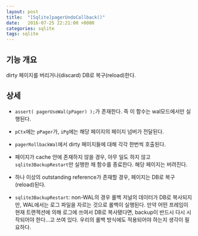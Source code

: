 ```yaml
---
layout: post
title:  "[Sqlite]pagerUndoCallback()"
date:   2016-07-25 22:21:00 +0000
categories: sqlite
tags: sqlite
---
```


## 기능 개요

dirty 페이지를 버리거나(discard) DB로 복구(reload)한다.

## 상세

- `assert( pagerUseWal(pPager) );`가 존재한다. 즉 이 함수는 wal모드에서만 실행된다.

- `pCtx`에는 `pPager`가, `iPg`에는 해당 페이지의 페이지 넘버가 전달된다.

- `pagerRollbackWal`에서 dirty 페이지들에 대해 각각 한번씩 호출된다.

- 페이지가 cache 안에 존재하지 않을 경우, 아무 일도 하지 않고 `sqlite3BackupRestart`만 실행한 채 함수를 종료한다. 해당 페이지는 버려진다.

- 하나 이상의 outstanding reference가 존재할 경우, 페이지는 DB로 복구(reload)된다.


- `sqlite3BackupRestart`: non-WAL의 경우 롤백 저널의 데이터가 DB로 복사되지만, WAL에서는 로그 파일을 자르는 것으로 롤백이 실행된다. 만약 어떤 프레임이 현재 트랜젝션에 의해 로그에 쓰여서 DB로 복사됐다면, backup이 반드시 다시 시작되어야 한다...고 쓰여 있다. 우리의 롤백 방식에도 적용되어야 하는지 생각이 필요하다.
